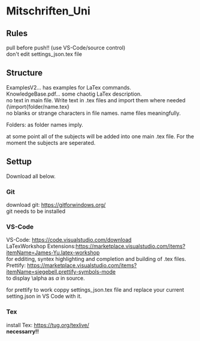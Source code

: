 # Mitschriften_Uni

## Rules
pull before push!! (use VS-Code/source control)  
don't edit settings_json.tex file

## Structure
ExamplesV2... has examples for LaTex commands.  
KnowledgeBase.pdf... some chaotig LaTex description.  
no text in main file. Write text in .tex files and import them where needed (\import{folder/name.tex}  
no blanks or strange characters in file names. name files meaningfully.  

Folders: as folder names imply.

at some point all of the subjects will be added into one main .tex file. For the moment the subjects are seperated.



## Settup  
Download all below.

### Git
download git: https://gitforwindows.org/  
git needs to be installed

### VS-Code
VS-Code: https://code.visualstudio.com/download  
LaTexWorkshop Extensions:https://marketplace.visualstudio.com/items?itemName=James-Yu.latex-workshop  
for edditing, syntex highlighting and completion and building of .tex files.  
Prettify: https://marketplace.visualstudio.com/items?itemName=siegebell.prettify-symbols-mode  
to display \alpha as $\alpha$ in source.

for prettify to work coppy settings_json.tex file and replace your current setting.json in VS Code with it.


### Tex
install Tex: https://tug.org/texlive/  
__necessarry!!__
